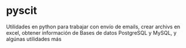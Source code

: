 # pyscit

Utilidades en python para trabajar con envío de emails, crear archivs en excel, obtener información de Bases de datos PostgreSQL y MySQL, y algúnas utilidades más